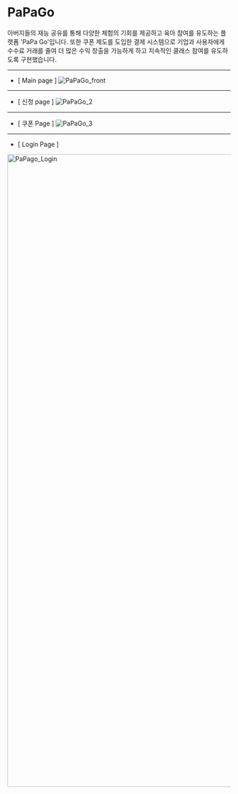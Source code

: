 # PaPaGo

아버지들의 재능 공유를 통해 다양한 체험의 기회를 제공하고 육아 참여를 유도하는 플랫폼 'PaPa Go'입니다. 
또한 쿠폰 제도를 도입한 결제 시스템으로 기업과 사용자에게 수수료 거래를 줄여 더 많은 수익 창출을 가능하게 하고 지속적인 클래스 참여를 유도하도록 구현했습니다.


--------------------------------------------------------------------------------------------
* [ Main page ]
![PaPaGo_front](https://user-images.githubusercontent.com/63043043/190324032-f803dc5d-e767-42c3-820c-d40bbca37a74.png)

--------------------------------------------------------------------------------------------

* [ 신청 page ]
![PaPaGo_2](https://user-images.githubusercontent.com/63043043/190325320-d598c6db-9e81-43cc-bf62-96958277c4f6.png)

--------------------------------------------------------------------------------------------

* [ 쿠폰 Page ]
![PaPaGo_3](https://user-images.githubusercontent.com/63043043/190325827-5d42a421-9566-409c-847c-a14db3fcd3c7.png)

--------------------------------------------------------------------------------------------

* [ Login Page ]
<img width="1427" alt="PaPago_Login" src="https://user-images.githubusercontent.com/63043043/190326495-b7c070d1-5454-48e0-bdd3-bfb1af5728d2.png">


